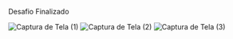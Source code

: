 Desafio Finalizado

![Captura de Tela (1)](https://user-images.githubusercontent.com/70759293/151407730-bde97564-7071-47b4-8fac-043f8ca19ccb.png)
![Captura de Tela (2)](https://user-images.githubusercontent.com/70759293/151407742-c88d7c84-56ec-4da1-a13d-93af0c0bf889.png)
![Captura de Tela (3)](https://user-images.githubusercontent.com/70759293/151407757-301bb2b4-ec00-4720-9a78-becf9bea0cbc.png)

<!-- Teste de Frontend
Olá Dev! Tudo bem?

Nós estamos procurando profissionais organizados, que não saibam de tudo, porém que saibam pesquisar e aprender.

Este teste tem como objetivo avaliar e desafiar você. Não é obrigatório realizá-lo completamente, queremos apenas reconhecer seu esforço e potencial para aprender, se adaptar e tomar decisões.

Vamos ao teste!

Desafio Pokémon
Sua missão é criar uma landing page para buscar, listar e detalhar pokémons, usando a API Pokeapi.co.

O layout inteiro é livre, mas a lista deverá conter no mínimo o nome do pokémon e a sua respectiva imagem.

Mas nossa busca não seria muito útil só com nome e foto de cada Pokémon. Então sugerimos que, ao clicar em um item, abra um modal, com mais detalhes e características dele. Inclusive você pode decidir quais informações seriam mais úteis para nós.

Consigo fazer?
Consegue sim! Só precisa saber (ou aprender agora) um pouco sobre as seguintes tecnologias:

HTML
CSS
Angular 8+
Git
Consumo de APIs Rest
Regras
Para o desafio ficar mais interessante, decidimos criar umas regras básicas:

No layout, você utilizar bootstrap e angular.

Por onde começo?
Primeiramente, você pode fazer um fork desse repositório aqui, para sua conta do Github, depois disso crie uma branch nova com o seu nome (ex: nome_sobrenome), para podermos indentificá-lo.

Após terminar o desafio, você pode solicitar um pull request para a branch master do nosso repositório. Vamos receber e fazer a avaliação de todos.
Ou envie seu projeto zipado para o email: contato@webzi.com.br

Só isso?
Só! Mas se estiver motivado, tente preparar o projeto para ser executado e testado de maneira prática, usando alguma ferramenta que facilite isso (ex: npm, yarn, docker, etc...).

Se preferir, pode publicá-lo em algum servidor de sites estáticos (ex: Firebase, Netlify...), esses exemplos são gratuitos, mas você pode usar um Cloud próprio também (ex: AWS, Digital Ocean, Linode...).
 -->
